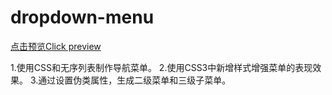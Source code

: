 # dropdown-menu

<a href="http://htmlpreview.github.io/?https://github.com/Zzunky/dropdown-menu/blob/master/index3.html" target="_blank">点击预览Click preview</a>
<p>
1.使用CSS和无序列表制作导航菜单。
2.使用CSS3中新增样式增强菜单的表现效果。
3.通过设置伪类属性，生成二级菜单和三级子菜单。
</p>
